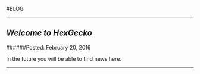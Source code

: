 #BLOG

- - -
## *Welcome to HexGecko*
######Posted: February 20, 2016

In the future you will be able to find news here.

- - -

